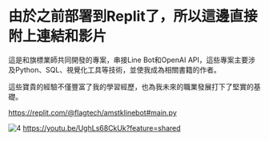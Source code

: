 # 由於之前部署到Replit了，所以這邊直接附上連結和影片

這是和旗標業師共同開發的專案，串接Line Bot和OpenAI API，這些專案主要涉及Python、SQL、視覺化工具等技術，並使我成為相關書籍的作者。

這些寶貴的經驗不僅豐富了我的學習經歷，也為我未來的職業發展打下了堅實的基礎。

https://replit.com/@flagtech/amstklinebot#main.py

![4](https://github.com/ChenYuFan1202/US_Stock_Project/assets/166285149/9767b2f4-eb7c-4e19-a8b9-a6295b8bb8fb)
https://youtu.be/UghLs68CkUk?feature=shared
